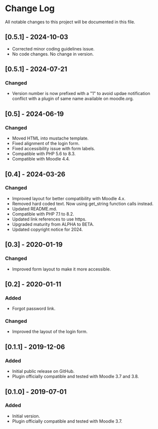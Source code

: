 # Change Log
All notable changes to this project will be documented in this file.

## [0.5.1] - 2024-10-03
- Corrected minor coding guidelines issue.
- No code changes. No change in version.

## [0.5.1] - 2024-07-21
### Changed
- Version number is now prefixed with a "1" to avoid updae notification conflict with a plugin of same name available on moodle.org.

## [0.5] - 2024-06-19
### Changed
- Moved HTML into mustache template.
- Fixed alignment of the login form.
- Fixed accessibility issue with form labels.
- Compatible with PHP 5.6 to 8.3.
- Compatible with Moodle 4.4.

## [0.4] - 2024-03-26
### Changed
- Improved layout for better compatibility with Moodle 4.x.
- Removed hard coded text. Now using get_string function calls instead.
- Updated README.md.
- Compatible with PHP 7.1 to 8.2.
- Updated link references to use https.
- Upgraded maturity from ALPHA to BETA.
- Updated copyright notice for 2024.

## [0.3] - 2020-01-19
### Changed
- Improved form layout to make it more accessible.

## [0.2] - 2020-01-11
### Added
- Forgot password link.
### Changed
- Improved the layout of the login form.

## [0.1.1] - 2019-12-06
### Added
- Initial public release on GitHub.
- Plugin officially compatible and tested with Moodle 3.7 and 3.8.

## [0.1.0] - 2019-07-01
### Added
- Initial version.
- Plugin officially compatible and tested with Moodle 3.7.
